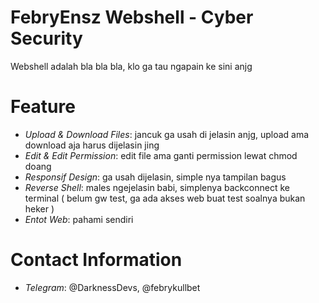 # FebryEnsz Webshell - Cyber Security

Webshell adalah bla bla bla, klo ga tau ngapain ke sini anjg

# Feature
- *Upload & Download Files*: jancuk ga usah di jelasin anjg, upload ama download aja harus dijelasin jing
- *Edit & Edit Permission*: edit file ama ganti permission lewat chmod doang
- *Responsif Design*: ga usah dijelasin, simple nya tampilan bagus
- *Reverse Shell*: males ngejelasin babi, simplenya backconnect ke terminal ( belum gw test, ga ada akses web buat test soalnya bukan heker )
- *Entot Web*: pahami sendiri

# Contact Information
- *Telegram*: @DarknessDevs, @febrykullbet
